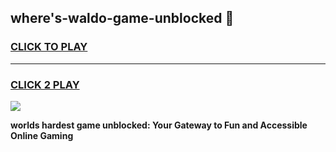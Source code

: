 
## where's-waldo-game-unblocked 👋
<h3>
<a href="https://premium.freeplayer.one?title=where's-waldo-game-unblocked&ref=14F">CLICK TO PLAY</a></h3>
<hr>

<h3>
<a href="https://premium.freeplayer.one?title=where's-waldo-game-unblocked&ref=14F">CLICK 2 PLAY</a>
  
</h3>

<a href="https://premium.freeplayer.one?title=where's-waldo-game-unblocked&ref=12F/"><img src="https://clearcache.store/games.png"></a>


**worlds hardest game unblocked: Your Gateway to Fun and Accessible Online Gaming**
